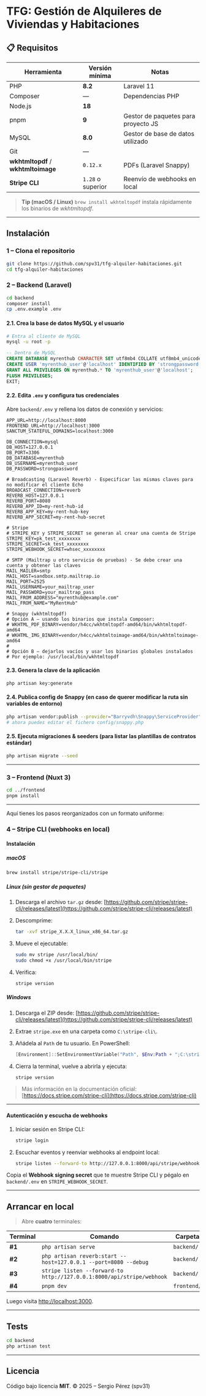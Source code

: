 # TFG: Gestión de Alquileres de Viviendas y Habitaciones 

## 📋 Requisitos

| Herramienta                         | Versión mínima    | Notas                                |
| ----------------------------------- | ----------------- | ------------------------------------ |
| PHP                                 | **8.2**           | Laravel 11                           |
| Composer                            | —                 | Dependencias PHP                     |
| Node.js                             | **18**            |                                      |
| pnpm                                | **9**             | Gestor de paquetes para proyecto JS  |
| MySQL                               | **8.0**           | Gestor de base de datos utilizado    |
| Git                                 | —                 |                                      |
| **wkhtmltopdf** / **wkhtmltoimage** | `0.12.x`          | PDFs (Laravel Snappy)                |
| **Stripe CLI**                      | `1.28` o superior | Reenvío de webhooks en local         |

> **Tip (macOS / Linux)**
> `brew install wkhtmltopdf` instala rápidamente los binarios de *wkhtmltopdf*.

---

## Instalación

### 1 – Clona el repositorio

```bash
git clone https://github.com/spv31/tfg-alquiler-habitaciones.git
cd tfg-alquiler-habitaciones
````

### 2 – Backend (Laravel)

```bash
cd backend
composer install
cp .env.example .env
```

#### 2.1. Crea la base de datos MySQL y el usuario

```bash
# Entra al cliente de MySQL
mysql -u root -p
```

```sql
-- Dentro de MySQL
CREATE DATABASE myrenthub CHARACTER SET utf8mb4 COLLATE utf8mb4_unicode_ci;
CREATE USER 'myrenthub_user'@'localhost' IDENTIFIED BY 'strongpassword';
GRANT ALL PRIVILEGES ON myrenthub.* TO 'myrenthub_user'@'localhost';
FLUSH PRIVILEGES;
EXIT;
```

#### 2.2. Edita `.env` y configura tus credenciales

Abre `backend/.env` y rellena los datos de conexión y servicios:

```dotenv
APP_URL=http://localhost:8000
FRONTEND_URL=http://localhost:3000
SANCTUM_STATEFUL_DOMAINS=localhost:3000

DB_CONNECTION=mysql
DB_HOST=127.0.0.1
DB_PORT=3306
DB_DATABASE=myrenthub
DB_USERNAME=myrenthub_user
DB_PASSWORD=strongpassword

# Broadcasting (Laravel Reverb) - Especificar las mismas claves para no modificar el cliente Echo
BROADCAST_CONNECTION=reverb
REVERB_HOST=127.0.0.1
REVERB_PORT=8080
REVERB_APP_ID=my-rent-hub-id
REVERB_APP_KEY=my-rent-hub-key
REVERB_APP_SECRET=my-rent-hub-secret

# Stripe
# STRIPE_KEY y STRIPE_SECRET se generan al crear una cuenta de Stripe
STRIPE_KEY=pk_test_xxxxxxxx
STRIPE_SECRET=sk_test_xxxxxxxx
STRIPE_WEBHOOK_SECRET=whsec_xxxxxxxx

# SMTP (Mailtrap u otro servicio de pruebas) - Se debe crear una cuenta y obtener las claves
MAIL_MAILER=smtp
MAIL_HOST=sandbox.smtp.mailtrap.io
MAIL_PORT=2525
MAIL_USERNAME=your_mailtrap_user
MAIL_PASSWORD=your_mailtrap_pass
MAIL_FROM_ADDRESS="myrenthub@example.com"
MAIL_FROM_NAME="MyRentHub"

# Snappy (wkhtmltopdf)
# Opción A – usando los binarios que instala Composer:
# WKHTML_PDF_BINARY=vendor/h4cc/wkhtmltopdf-amd64/bin/wkhtmltopdf-amd64
# WKHTML_IMG_BINARY=vendor/h4cc/wkhtmltoimage-amd64/bin/wkhtmltoimage-amd64
#
# Opción B – dejarlos vacíos y usar los binarios globales instalados
# Por ejemplo: /usr/local/bin/wkhtmltopdf
```

#### 2.3. Genera la clave de la aplicación

```bash
php artisan key:generate
```

#### 2.4. Publica config de Snappy (en caso de querer modificar la ruta sin variables de entorno)

```bash
php artisan vendor:publish --provider="Barryvdh\Snappy\ServiceProvider"
# ahora puedes editar el fichero config/snappy.php
```

#### 2.5. Ejecuta migraciones & seeders (para listar las plantillas de contratos estándar)

```bash
php artisan migrate --seed
```

---

### 3 – Frontend (Nuxt 3)

```bash
cd ../frontend
pnpm install
```

---

Aquí tienes los pasos reorganizados con un formato uniforme:

### 4 – Stripe CLI (webhooks en local)

#### Instalación

##### macOS

```bash
brew install stripe/stripe-cli/stripe
```

##### Linux (sin gestor de paquetes)

1. Descarga el archivo `tar.gz` desde:
   [https://github.com/stripe/stripe-cli/releases/latest](https://github.com/stripe/stripe-cli/releases/latest)

2. Descomprime:

   ```bash
   tar -xvf stripe_X.X.X_linux_x86_64.tar.gz
   ```

3. Mueve el ejecutable:

   ```bash
   sudo mv stripe /usr/local/bin/
   sudo chmod +x /usr/local/bin/stripe
   ```

4. Verifica:

   ```bash
   stripe version
   ```

##### Windows

1. Descarga el ZIP desde:
   [https://github.com/stripe/stripe-cli/releases/latest](https://github.com/stripe/stripe-cli/releases/latest)

2. Extrae `stripe.exe` en una carpeta como `C:\stripe-cli\`.

3. Añádela al `Path` de tu usuario. En PowerShell:

   ```powershell
   [Environment]::SetEnvironmentVariable("Path", $Env:Path + ";C:\stripe-cli", "User")
   ```

4. Cierra la terminal, vuelve a abrirla y ejecuta:

   ```powershell
   stripe version
   ```

> Más información en la documentación oficial:
> [https://docs.stripe.com/stripe-cli](https://docs.stripe.com/stripe-cli)


---

#### Autenticación y escucha de webhooks

1. Iniciar sesión en Stripe CLI:

   ```bash
   stripe login
   ```
2. Escuchar eventos y reenviar webhooks al endpoint local:

   ```bash
   stripe listen --forward-to http://127.0.0.1:8000/api/stripe/webhook
   ```


Copia el **Webhook signing secret** que te muestre Stripe CLI y pégalo en `backend/.env` en `STRIPE_WEBHOOK_SECRET`.

---

## Arrancar en local

> Abre **cuatro** terminales:

| Terminal | Comando                                                               | Carpeta     |
| -------- | --------------------------------------------------------------------- | ----------- |
| **#1**   | `php artisan serve`                                                   | `backend/`  |
| **#2**   | `php artisan reverb:start --host=127.0.0.1 --port=8080 --debug`       | `backend/`  |
| **#3**   | `stripe listen --forward-to http://127.0.0.1:8000/api/stripe/webhook` | `backend/`  |
| **#4**   | `pnpm dev`                                                            | `frontend/` |

Luego visita [http://localhost:3000](http://localhost:3000).

---

## Tests

```bash
cd backend
php artisan test
```

---

## Licencia

Código bajo licencia **MIT**.
© 2025 – Sergio Pérez (spv31)

